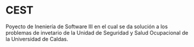 # CEST

Poyecto de Ineniería de Software III en el cual se da solución a los problemas de invetario de la Unidad de Seguridad y Salud Ocupacional de la Universidad de Caldas.
